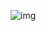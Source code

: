 ![img](https://github.com/Alekseev007/Docker/assets/161379608/2d4f70ca-f8f5-4931-bcd0-e4694fd9cb67)

